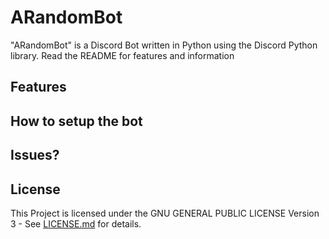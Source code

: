 # ARandomBot
 "ARandomBot" is a Discord Bot written in Python using the Discord Python library. Read the README for features and information


## Features


## How to setup the bot


## Issues?

## License
This Project is licensed under the GNU GENERAL PUBLIC LICENSE Version 3 - See [LICENSE.md](LICENSE.md) for details.